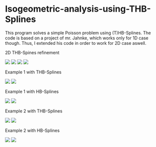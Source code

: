 # Isogeometric-analysis-using-THB-Splines

This program solves a simple Poisson problem using (T)HB-Splines. The code is based on a project of mr. Jahnke, which works only for 1D case though. Thus, I extended his code in order to work for 2D case aswell.


2D THB-Spines refinement


![](images/2Dbas1.png)
![](images/2Dbas2.png)
![](images/2Dbas3.png)
![](images/2Dsol.png)


Example 1 with THB-Splines


![](images/bas1.png)
![](images/sol1.png)


Example 1 with HB-Splines


![](images/bas11.png)
![](images/sol11.png)


Example 2 with THB-Splines


![](images/bas2.png)
![](images/sol2.png)


Example 2 with HB-Splines


![](images/bas22.png)
![](images/sol22.png)
